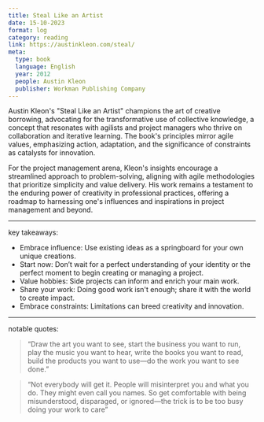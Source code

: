 ```yaml
---
title: Steal Like an Artist
date: 15-10-2023
format: log
category: reading
link: https://austinkleon.com/steal/
meta: 
  type: book
  language: English
  year: 2012
  people: Austin Kleon
  publisher: Workman Publishing Company
---
```


Austin Kleon's "Steal Like an Artist" champions the art of creative borrowing, advocating for the transformative use of collective knowledge, a concept that resonates with agilists and project managers who thrive on collaboration and iterative learning. The book's principles mirror agile values, emphasizing action, adaptation, and the significance of constraints as catalysts for innovation.

For the project management arena, Kleon's insights encourage a streamlined approach to problem-solving, aligning with agile methodologies that prioritize simplicity and value delivery. His work remains a testament to the enduring power of creativity in professional practices, offering a roadmap to harnessing one's influences and inspirations in project management and beyond.

---

key takeaways:

- Embrace influence: Use existing ideas as a springboard for your own unique creations.
- Start now: Don’t wait for a perfect understanding of your identity or the perfect moment to begin creating or managing a project.
- Value hobbies: Side projects can inform and enrich your main work.
- Share your work: Doing good work isn't enough; share it with the world to create impact.
- Embrace constraints: Limitations can breed creativity and innovation.

---

notable quotes:

> “Draw the art you want to see, start the business you want to run, play the music you want to hear, write the books you want to read, build the products you want to use—do the work you want to see done.”

> “Not everybody will get it. People will misinterpret you and what you do. They might even call you names. So get comfortable with being misunderstood, disparaged, or ignored—the trick is to be too busy doing your work to care”